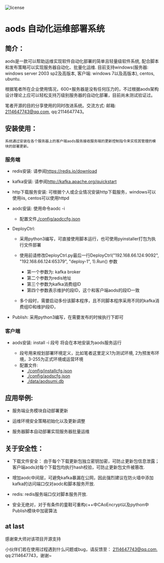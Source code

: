 ![license](https://img.shields.io/badge/license-MIT-brightgreen.svg)
# aods 自动化运维部署系统
## 简介：
aods是一款可以帮助运维实现软件自动化部署的简单且轻量级软件系统, 配合脚本和发布策略可以实现服务器自动化、批量化运维. 目前支持windows(服务器: windows server 2003 sp2及高版本, 客户端: windows 7以及高版本), centos, ubuntu.

根据笔者所在企业使用情况，600+服务器是没有任何压力的，不过根据aods架构设计理论上应可以轻松支持万级别服务器的自动化部署，目前尚未测试验证过。

笔者开源的目的分享使用的同时改进系统。交流方式: 邮箱: 2114647743@qq.com, qq:2114647743。

## 安装使用：
    系统通过安装在各个服务器上的客户端aods服务接收服务端的更新控制指令来实现其管理的模块的部署更新。
### 服务端  
* redis安装: 请参阅<https://redis.io/download>
   
* kafka安装: 请参阅<http://kafka.apache.org/quickstart>
   
* http下载服务安装: 可根据个人或企业情况安装http下载服务，windows可以使用iis, centos可以使用httpd
   
* aodc安装: 使用命令aodc -i
  - 配置文件[./config/aodccfg.json](config/aodccfg.json "aodc服务配置文件")

* DeployCtrl: 
   - 采用python3编写，可直接使用脚本运行，也可使用pyinstaller打包为执行文件部署

   - 使用前请修改DeployCtrl.py最后一行DeployCtrl("192.168.66.124:9092", "192.168.66.124:65379", "deploy-1", 1).Run() 参数
      + 第一个参数为: kafka broker
      + 第二个参数为redis地址
      + 第三个参数为kafka消费组ID
      + 第四个参数表示维护的段ID，这个和客户端aods的段ID一致
   - 多个段时，需要启动多份该脚本程序，且不同脚本程序采用不同的kafka消费组ID和维护段ID，
      
    
* Publish: 采用python3编写，在需要发布的时候执行下即可

### 客户端
* aods安装: install -i 段号 将会在本地安装为aods服务运行

  - 段号用来规划部署环境定义，比如笔者这里定义1为测试环境, 2为预发布环境，3-255为正式环境或运营环境
  - 配置文件: 
    + [./config/installcfg.json](config/installcfg.json "安装程序配置文件")
    + [./config/aodscfg.json](config/aodscfg.json "部署服务客户端配置文件")
    + [./data/aodsumi.db](data/aodsumi.db "部署服务管理项目数据文件")
    
## 应用举例:
* 服务端业务模块自动部署更新

* 运维环境安全策略初始化以及更新调整

* 服务器脚本自动部署实现服务器批量运维
## 关于安全性：
* 下载文件安全： 由于每个下载更新包独立密钥加密，可防止更新包信息泄露；客户端aods对每个下载包均执行hash校验，可防止更新包文件被篡改.

* 增加aodc中间层，可避免kafka暴漏在公网，因此强烈建议在防火墙中添加kafka的访问端口仅对aodc和脚本服务开放.

* redis: redis服务端口仅对脚本服务开放.

* 安全无绝对，对于有条件的童鞋可重构c++中CAoEncrypt以及python中Publish模块中加密算法

## at last
 感谢束大师对该项目开源支持

 小伙伴们若在使用过程遇到什么问题或bug，请反馈至： 2114647743@qq.com, qq:2114647743，谢谢~

